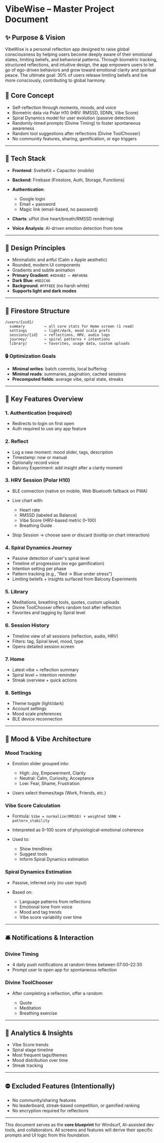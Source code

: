 # VibeWise – Master Project Document

## ✨ Purpose & Vision

VibeWise is a personal reflection app designed to raise global consciousness by helping users become deeply aware of their emotional states, limiting beliefs, and behavioral patterns. Through biometric tracking, structured reflections, and intuitive design, the app empowers users to let go of ego-driven behaviors and grow toward emotional clarity and spiritual peace. The ultimate goal: 30% of users release limiting beliefs and live more consciously, contributing to global harmony.

## 🧠 Core Concept

* Self-reflection through moments, moods, and voice
* Biometric data via Polar H10 (HRV: RMSSD, SDNN, Vibe Score)
* Spiral Dynamics model for user evolution (passive detection)
* Randomly-timed prompts (Divine Timing) to foster spontaneous awareness
* Random tool suggestions after reflections (Divine ToolChooser)
* No community features, sharing, gamification, or ego triggers

---

## 🧱 Tech Stack

* **Frontend**: SvelteKit + Capacitor (mobile)
* **Backend**: Firebase (Firestore, Auth, Storage, Functions)
* **Authentication**:

  * Google login
  * Email + password
  * Magic link (email-based, no password)
* **Charts**: uPlot (live heart/breath/RMSSD rendering)
* **Voice Analysis**: AI-driven emotion detection from tone

---

## 🎨 Design Principles

* Minimalistic and artful (Calm x Apple aesthetic)
* Rounded, modern UI components
* Gradients and subtle animation
* **Primary Gradient**: `#4D44B3 → #BF469A`
* **Dark Blue**: `#0D2C46`
* **Background**: `#FFF8EE` (no harsh white)
* **Supports light and dark modes**

---

## 📁 Firestore Structure

```
/users/{uid}/
  summary         ← all core stats for Home screen (1 read)
  settings        ← light/dark, mood scale prefs
  sessions/{id}   ← reflections, HRV, audio logs
  journey/        ← spiral patterns + intentions
  library/        ← favorites, usage data, custom uploads
```

### 🔒 Optimization Goals

* **Minimal writes**: batch commits, local buffering
* **Minimal reads**: summaries, pagination, cached sessions
* **Precomputed fields**: average vibe, spiral state, streaks

---

## 🔑 Key Features Overview

### 1. **Authentication (required)**

* Redirects to login on first open
* Auth required to use any app feature

### 2. **Reflect**

* Log a new moment: mood slider, tags, description
* Timestamp: now or manual
* Optionally record voice
* Balcony Experiment: add insight after a clarity moment

### 3. **HRV Session (Polar H10)**

* BLE connection (native on mobile, Web Bluetooth fallback on PWA)
* Live chart with:

  * Heart rate
  * RMSSD (labeled as Balance)
  * Vibe Score (HRV-based metric 0–100)
  * Breathing Guide
* Stop Session → choose save or discard (tooltip on chart interaction)

### 4. **Spiral Dynamics Journey**

* Passive detection of user's spiral level
* Timeline of progression (no ego gamification)
* Intention setting per phase
* Pattern tracking (e.g., "Red → Blue under stress")
* Limiting beliefs + insights surfaced from Balcony Experiments

### 5. **Library**

* Meditations, breathing tools, quotes, custom uploads
* Divine ToolChooser offers random tool after reflection
* Favorites and tagging by Spiral level

### 6. **Session History**

* Timeline view of all sessions (reflection, audio, HRV)
* Filters: tag, Spiral level, mood, type
* Opens detailed session screen

### 7. **Home**

* Latest vibe + reflection summary
* Spiral level + intention reminder
* Streak overview + quick actions

### 8. **Settings**

* Theme toggle (light/dark)
* Account settings
* Mood scale preferences
* BLE device reconnection

---

## 🧠 Mood & Vibe Architecture

### Mood Tracking

* Emotion slider grouped into:

  * High: Joy, Empowerment, Clarity
  * Neutral: Calm, Curiosity, Acceptance
  * Low: Fear, Shame, Frustration
* Users select themes/tags (Work, Friends, etc.)

### Vibe Score Calculation

* Formula: `Vibe = normalize(RMSSD) + weighted SDNN + pattern_stability`
* Interpreted as 0–100 score of physiological-emotional coherence
* Used to:

  * Show trendlines
  * Suggest tools
  * Inform Spiral Dynamics estimation

### Spiral Dynamics Estimation

* Passive, inferred only (no user input)
* Based on:

  * Language patterns from reflections
  * Emotional tone from voice
  * Mood and tag trends
  * Vibe score variability over time

---

## 🛎 Notifications & Interaction

### Divine Timing

* 4 daily push notifications at random times between 07:00–22:30
* Prompt user to open app for spontaneous reflection

### Divine ToolChooser

* After completing a reflection, offer a random:

  * Quote
  * Meditation
  * Breathing exercise

---

## 🔮 Analytics & Insights

* Vibe Score trends
* Spiral stage timeline
* Most frequent tags/themes
* Mood distribution over time
* Streak tracking

---

## ⛔ Excluded Features (Intentionally)

* No community/sharing features
* No leaderboard, streak-based competition, or gamified ranking
* No encryption required for reflections

---

This document serves as the **core blueprint** for Windsurf, AI-assisted dev tools, and collaborators. All screens and features will derive their specific prompts and UI logic from this foundation.
